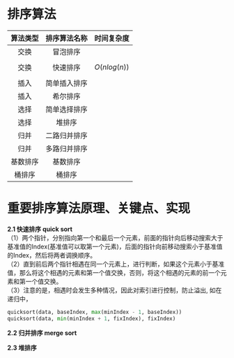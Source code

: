 # 排序算法
| 算法类型 | 排序算法名称 |  时间复杂度  | 
|:------:|:------:|:------:|
| 交换 | 冒泡排序 |  | 
| 交换 | 快速排序 | $$O(nlog(n)) $$ |
| 插入 | 简单插入排序 |
| 插入 | 希尔排序 |
| 选择 | 简单选择排序 |
| 选择 | 堆排序 |
| 归并 | 二路归并排序 |
| 归并 | 多路归并排序 |
| 基数排序 | 基数排序 |
| 桶排序 | 桶排序 |


# 重要排序算法原理、关键点、实现
**2.1 快速排序 quick sort**<br>
（1）两个指针，分别指向第一个和最后一个元素，前面的指针向后移动搜索大于基准值的Index(基准值可以取第一个元素)，后面的指针向前移动搜索小于基准值的Index，然后将两者调换顺序。
<br>
（2）直到前后两个指针相遇在同一个元素上，进行判断，如果这个元素小于基准值，那么将这个相遇的元素和第一个值交换，否则，将这个相遇的元素的前一个元素和第一个值交换。
<br>
（3）注意的是，相遇时会发生多种情况，因此对索引进行控制，防止溢出, 如在递归中，
```python
quicksort(data, baseIndex, max(minIndex - 1, baseIndex))
quicksort(data, min(minIndex + 1, fixIndex), fixIndex)
```
**2.2 归并排序 merge sort**<br>

**2.3 堆排序**<br>

